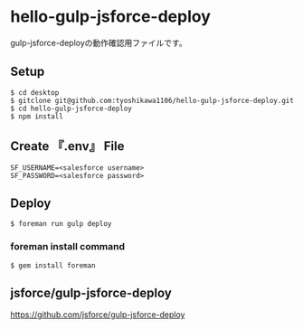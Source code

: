 # hello-gulp-jsforce-deploy
gulp-jsforce-deployの動作確認用ファイルです。

## Setup
```
$ cd desktop
$ gitclone git@github.com:tyoshikawa1106/hello-gulp-jsforce-deploy.git
$ cd hello-gulp-jsforce-deploy
$ npm install
```

## Create 『.env』 File
```
SF_USERNAME=<salesforce username>
SF_PASSWORD=<salesforce password>
```

## Deploy
```
$ foreman run gulp deploy
```

### foreman install command
```
$ gem install foreman
```

## jsforce/gulp-jsforce-deploy  
https://github.com/jsforce/gulp-jsforce-deploy
